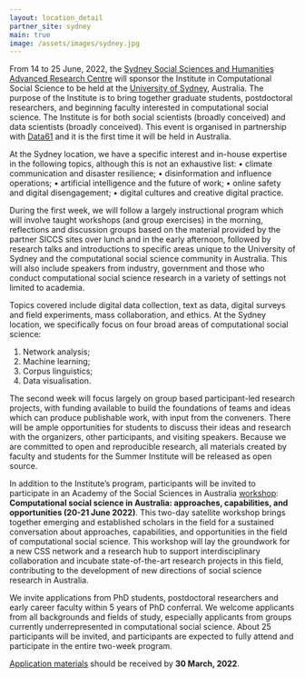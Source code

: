 ```yaml
---
layout: location_detail
partner_site: sydney
main: true
image: /assets/images/sydney.jpg
---
```


From 14 to 25 June, 2022, the [Sydney Social Sciences and Humanities Advanced Research Centre](https://www.sydney.edu.au/arts/our-research/centres-institutes-and-groups/sydney-social-sciences-and-humanities-advanced-research-centre.html) will sponsor the Institute in Computational Social Science to be held at the [University of Sydney](https://www.sydney.edu.au), Australia. The purpose of the Institute is to bring together graduate students, postdoctoral researchers, and beginning faculty interested in computational social science. The Institute is for both social scientists (broadly conceived) and data scientists (broadly conceived). This event is organised in partnership with [Data61](https://data61.csiro.au) and it is the first time it will be held in Australia.

At the Sydney location, we have a specific interest and in-house expertise in the following topics, although this is not an exhaustive list:
•	climate communication and disaster resilience;
•	disinformation and influence operations;
•	artificial intelligence and the future of work;
•	online safety and digital disengagement;
•	digital cultures and creative digital practice.

During the first week, we will follow a largely instructional program which will involve taught workshops (and group exercises) in the morning, reflections and discussion groups based on the material provided by the partner SICCS sites over lunch and in the early afternoon, followed by research talks and introductions to specific areas unique to the University of Sydney and the computational social science community in Australia. This will also include speakers from industry, government and those who conduct computational social science research in a variety of settings not limited to academia.

Topics covered include digital data collection, text as data, digital surveys and field experiments, mass collaboration, and ethics. At the Sydney location, we specifically focus on four broad areas of computational social science:
1.	Network analysis;
2.	Machine learning;
3.	Corpus linguistics;
4.	Data visualisation.

The second week will focus largely on group based participant-led research projects, with funding available to build the foundations of teams and ideas which can produce publishable work, with input from the conveners. There will be ample opportunities for students to discuss their ideas and research with the organizers, other participants, and visiting speakers. Because we are committed to open and reproducible research, all materials created by faculty and students for the Summer Institute will be released as open source.

In addition to the Institute’s program, participants will be invited to participate in an Academy of the Social Sciences in Australia [workshop](https://socialsciences.org.au/news/workshops-program-winners-for-2022-announced/): **Computational social science in Australia: approaches, capabilities, and opportunities (20-21 June 2022)**. This two-day satellite workshop brings together emerging and established scholars in the field for a sustained conversation about approaches, capabilities, and opportunities in the field of computational social science. This workshop will lay the groundwork for a new CSS network and a research hub to support interdisciplinary collaboration and incubate state-of-the-art research projects in this field, contributing to the development of new directions of social science research in Australia.

We invite applications from PhD students, postdoctoral researchers and early career faculty within 5 years of PhD conferral. We welcome applicants from all backgrounds and fields of study, especially applicants from groups currently underrepresented in computational social science. About 25 participants will be invited, and participants are expected to fully attend and participate in the entire two-week program.

[Application materials](https://compsocialscience.github.io/summer-institute/2022/sydney/apply) should be received by **30 March, 2022**.
